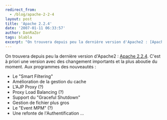 ```yaml
---
redirect_from:
  - /blog/apache-2-2-4
layout: post
title: 'Apache 2.2.4'
date: '2007-01-11 06:33:57'
author: DanRaZor
tags: blabla
excerpt: "On trouvera depuis peu la dernière version d'Apache2 : [Apache 2.2.4](http://httpd.apache.org/download.cgi).     \nC'est à priori une version avec des changement importants et la plus aboutie du moment.   Aux programmes des nouveautés :   \n  \n* Le &quot;Smart Filtering&quot;   * Amélioration de la gestion du cache   *      …"
---
```


On trouvera depuis peu la dernière version d'Apache2 : [Apache 2.2.4](http://httpd.apache.org/download.cgi).
C'est à priori une version avec des changement importants et la plus aboutie du moment.   Aux programmes des nouveautés :

* Le &quot;Smart Filtering&quot;
* Amélioration de la gestion du cache
* L'AJP Proxy (?)
* Proxy Load Balancing (?)
* Support du &quot;Graceful Shutdown&quot;
* Gestion de fichier plus gros
* Le &quot;Event MPM&quot; (?)
* Une refonte de l'Authentification ...
